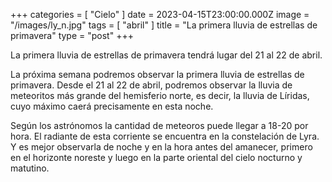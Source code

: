 +++
categories = [ "Cielo" ]
date = 2023-04-15T23:00:00.000Z
image = "/images/ly_n.jpg"
tags = [ "abril" ]
title = "La primera lluvia de estrellas de primavera"
type = "post"
+++

La primera lluvia de estrellas de primavera tendrá lugar del 21 al 22 de abril.

La próxima semana podremos observar la primera lluvia de estrellas de primavera. Desde el 21 al 22 de abril, podremos observar la lluvia de meteoritos más grande del hemisferio norte, es decir, la lluvia de Líridas, cuyo máximo caerá precisamente en esta noche.

Según los astrónomos la cantidad de meteoros puede llegar a 18-20 por hora. El radiante de esta corriente se encuentra en la constelación de Lyra. Y es mejor observarla de noche y en la hora antes del amanecer, primero en el horizonte noreste y luego en la parte oriental del cielo nocturno y matutino.
